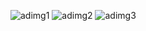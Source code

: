 ![adimg1](https://user-images.githubusercontent.com/64773391/113100500-77c1a200-9236-11eb-900e-3f8ca1d26b3e.jpg)
![adimg2](https://user-images.githubusercontent.com/64773391/113100504-78f2cf00-9236-11eb-9185-4178a8f4302e.jpg)
![adimg3](https://user-images.githubusercontent.com/64773391/113100505-78f2cf00-9236-11eb-8fff-7225b104575d.jpg)
